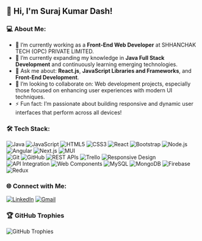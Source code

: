 ## 👋 Hi, I'm Suraj Kumar Dash!


### 💻 About Me:
- 🔭 I’m currently working as a **Front-End Web Developer** at SHHANCHAK TECH (OPC) PRIVATE LIMITED.
- 🌱 I’m currently expanding my knowledge in **Java Full Stack Development** and continuously learning emerging technologies.
- 💬 Ask me about: **React.js**, **JavaScript Libraries and Frameworks**, and **Front-End Development**.
- 🤝 I’m looking to collaborate on: Web development projects, especially those focused on enhancing user experiences with modern UI techniques.
- ⚡ Fun fact: I’m passionate about building responsive and dynamic user interfaces that perform across all devices!
  

### 🛠️ Tech Stack: 
  ![Java](https://img.shields.io/badge/Java-007396?style=for-the-badge&logo=java&logoColor=white)
  ![JavaScript](https://img.shields.io/badge/JavaScript-F7DF1E?style=for-the-badge&logo=javascript&logoColor=black)
  ![HTML5](https://img.shields.io/badge/HTML5-E34F26?style=for-the-badge&logo=html5&logoColor=white)
  ![CSS3](https://img.shields.io/badge/CSS3-1572B6?style=for-the-badge&logo=css3&logoColor=white)
  ![React](https://img.shields.io/badge/React-20232A?style=for-the-badge&logo=react&logoColor=61DAFB)
  ![Bootstrap](https://img.shields.io/badge/Bootstrap-563D7C?style=for-the-badge&logo=bootstrap&logoColor=white)
  ![Node.js](https://img.shields.io/badge/Node.js-339933?style=for-the-badge&logo=nodedotjs&logoColor=white)
  ![Angular](https://img.shields.io/badge/Angular-DD0031?style=for-the-badge&logo=angular&logoColor=white)
  ![Next.js](https://img.shields.io/badge/Next.js-000000?style=for-the-badge&logo=nextdotjs&logoColor=white)
  ![MUI](https://img.shields.io/badge/MUI-007FFF?style=for-the-badge&logo=mui&logoColor=white)  
  ![Git](https://img.shields.io/badge/Git-F05032?style=for-the-badge&logo=git&logoColor=white)
  ![GitHub](https://img.shields.io/badge/GitHub-181717?style=for-the-badge&logo=github&logoColor=white)
  ![REST APIs](https://img.shields.io/badge/REST-02569B?style=for-the-badge&logo=rest&logoColor=white)
  ![Trello](https://img.shields.io/badge/Trello-0052CC?style=for-the-badge&logo=trello&logoColor=white)
  ![Responsive Design](https://img.shields.io/badge/Responsive_Design-FF6F61?style=for-the-badge&logo=responsive&logoColor=white)
  ![API Integration](https://img.shields.io/badge/API-ff69b4?style=for-the-badge&logo=fastapi&logoColor=white)
  ![Web Components](https://img.shields.io/badge/Web_Components-blue?style=for-the-badge&logo=webcomponents&logoColor=white)
  ![MySQL](https://img.shields.io/badge/MySQL-4479A1?style=for-the-badge&logo=mysql&logoColor=white)
  ![MongoDB](https://img.shields.io/badge/MongoDB-47A248?style=for-the-badge&logo=mongodb&logoColor=white)
  ![Firebase](https://img.shields.io/badge/Firebase-FFCA28?style=for-the-badge&logo=firebase&logoColor=black)
  ![Redux](https://img.shields.io/badge/Redux-764ABC?style=for-the-badge&logo=redux&logoColor=white)

  
  ### 🌐 Connect with Me:
 [![LinkedIn](https://img.shields.io/badge/LinkedIn-0077B5?style=for-the-badge&logo=linkedin&logoColor=white)](https://www.linkedin.com/in/suraj-kumar-dash-603754217)
 [![Gmail](https://img.shields.io/badge/Gmail-D14836?style=for-the-badge&logo=gmail&logoColor=white)](mailto:surajkumard999@gmail.com)


 ### 🏆 GitHub Trophies
![GitHub Trophies](https://github-profile-trophy.vercel.app/?username=SurajDashsk&theme=onedark&no-frame=true&no-bg=true&margin-w=15)
